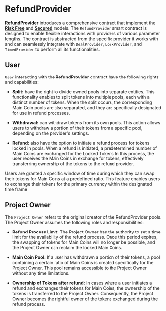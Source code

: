 # RefundProvider
**RefundProvider** introduces a comprehensive contract that implement the **[Risk Free](https://blog.poolz.finance/poolz-risk-free-ido-model/)** and **[Secured](https://blog.poolz.finance/introducing-the-poolz-secured-ido-model/)** models. The `RefundProvider` smart contract is designed to enable flexible interactions with providers of various parameter lengths. The contract is abstracted from the specific provider it works with and can seamlessly integrate with `DealProvider`, `LockProvider`, and `TimedProvider` to perform all its functionalities.

## User
`User` interacting with the **RefundProvider** contract have the following rights and capabilities:

* **Split:** have the right to divide owned pools into separate entities. This functionality enables to split tokens into multiple pools, each with a distinct number of tokens. When the split occurs, the corresponding Main Coin pools are also separated, and they are specifically designated for use in refund processes.

* **Withdrawal:** can withdraw tokens from its own pools. This action allows users to withdraw a portion of their tokens from a specific pool, depending on the provider's settings.

* **Refund:** also have the option to initiate a refund process for tokens locked in pools. When a refund is initiated, a predetermined number of Main Coins are exchanged for the Locked Tokens In this process, the user receives the Main Coins in exchange for tokens, effectively transferring ownership of the tokens to the refund provider. 

Users are granted a specific window of time during which they can swap their tokens for Main Coins at a predefined ratio. This feature enables users to exchange their tokens for the primary currency within the designated time frame

## Project Owner
The `Project Owner` refers to the original creator of the RefundProvider pools. The Project Owner assumes the following roles and responsibilities:

* **Refund Process Limit:** The Project Owner has the authority to set a time limit for the availability of the refund process. Once this period expires, the swapping of tokens for Main Coins will no longer be possible, and the Project Owner can reclaim the locked Main Coins.

* **Main Coin Pool:** If a user has withdrawn a portion of their tokens, a pool containing a certain ratio of Main Coins is created specifically for the Project Owner. This pool remains accessible to the Project Owner without any time limitations. 

* **Ownership of Tokens after refund:** In cases where a user initiates a refund and exchanges their tokens for Main Coins, the ownership of the tokens is transferred to the Project Owner. Consequently, the Project Owner becomes the rightful owner of the tokens exchanged during the refund process.